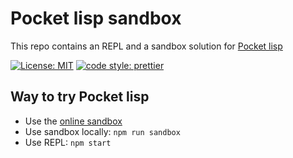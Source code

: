 # Pocket lisp sandbox

This repo contains an REPL and a sandbox solution for [Pocket lisp][pocket-lisp]


[![License: MIT][license-shield]][license-link]
[![code style: prettier][prettier-shield]][prettier-link]


## Way to try Pocket lisp

- Use the [online sandbox][sandbox]
- Use sandbox locally: `npm run sandbox`
- Use REPL: `npm start`


[pocket-lisp]: https://github.com/maxinteger/pocket-lisp
[sandbox]: https://maxinteger.github.io/pocket-lisp-page/sandbox.html
[license-shield]: https://img.shields.io/badge/License-MIT-blue.svg?style=shield
[license-link]: https://opensource.org/licenses/MIT
[prettier-shield]: https://img.shields.io/badge/code_style-prettier-ff69b4.svg?style=flat-square
[prettier-link]: https://github.com/prettier/prettier
